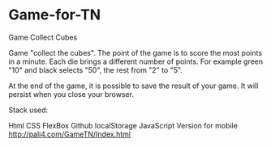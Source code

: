 # Game-for-TN
Game Collect Cubes

Game "collect the cubes". The point of the game is to score the most points in a minute. Each die brings a different number of points. For example green "10" and black selects "50", the rest from "2" to "5".

At the end of the game, it is possible to save the result of your game. It will persist when you close your browser.

Stack used:

Html
CSS
FlexBox
Github
localStorage
JavaScript
Version for mobile
http://pali4.com/GameTN/Index.html
